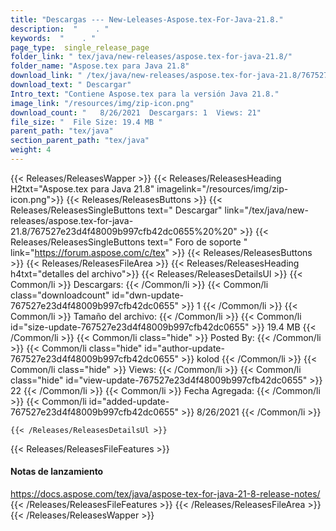 ```yaml
---
title: "Descargas --- New-Leleases-Aspose.tex-For-Java-21.8." 
description:  "    . " 
keywords:  "    . " 
page_type:  single_release_page
folder_link: " tex/java/new-releases/aspose.tex-for-java-21.8/"
folder_name: "Aspose.tex para Java 21.8"
download_link: " /tex/java/new-releases/aspose.tex-for-java-21.8/767527e23d4f48009b997cfb42dc0655"
download_text: " Descargar"
Intro_text: "Contiene Aspose.tex para la versión Java 21.8."
image_link: "/resources/img/zip-icon.png"
download_count: "   8/26/2021  Descargars: 1  Views: 21"
file_size: "  File Size: 19.4 MB "
parent_path: "tex/java"
section_parent_path: "tex/java"
weight: 4
---
```


{{< Releases/ReleasesWapper >}}
  {{< Releases/ReleasesHeading H2txt="Aspose.tex para Java 21.8" imagelink="/resources/img/zip-icon.png">}}
  {{< Releases/ReleasesButtons >}}
    {{< Releases/ReleasesSingleButtons text=" Descargar" link="/tex/java/new-releases/aspose.tex-for-java-21.8/767527e23d4f48009b997cfb42dc0655%20%20" >}}
    {{< Releases/ReleasesSingleButtons text=" Foro de soporte " link="https://forum.aspose.com/c/tex" >}}
  {{< Releases/ReleasesButtons >}}
  {{< Releases/ReleasesFileArea >}}
    {{< Releases/ReleasesHeading h4txt="detalles del archivo">}}
    {{< Releases/ReleasesDetailsUl >}}
            {{< Common/li  >}} Descargars: {{< /Common/li >}} 
      {{< Common/li class="downloadcount" id="dwn-update-767527e23d4f48009b997cfb42dc0655" >}} 1 {{< /Common/li >}} 
      {{< Common/li  >}} Tamaño del archivo: {{< /Common/li >}} 
      {{< Common/li id="size-update-767527e23d4f48009b997cfb42dc0655" >}} 19.4 MB {{< /Common/li >}} 
      {{< Common/li  class="hide" >}} Posted By: {{< /Common/li >}} 
      {{< Common/li class="hide" id="author-update-767527e23d4f48009b997cfb42dc0655" >}} kolod {{< /Common/li >}} 
      {{< Common/li class="hide"  >}} Views: {{< /Common/li >}} 
      {{< Common/li class="hide" id="view-update-767527e23d4f48009b997cfb42dc0655" >}} 22 {{< /Common/li >}} 
      {{< Common/li  >}} Fecha Agregada: {{< /Common/li >}} 
      {{< Common/li id="added-update-767527e23d4f48009b997cfb42dc0655" >}} 8/26/2021 {{< /Common/li >}} 

    {{< /Releases/ReleasesDetailsUl >}}

  {{< Releases/ReleasesFileFeatures >}}
      <h4>Notas de lanzamiento</h4><div><a href="https://docs.aspose.com/tex/java/aspose-tex-for-java-21-8-release-notes/">https://docs.aspose.com/tex/java/aspose-tex-for-java-21-8-release-notes/</a></div>
  {{< /Releases/ReleasesFileFeatures >}}
 {{< /Releases/ReleasesFileArea >}}
{{< /Releases/ReleasesWapper >}}


